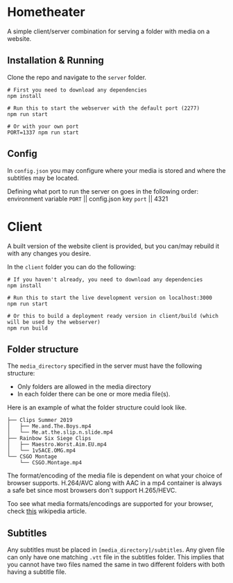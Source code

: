
# Hometheater

A simple client/server combination for serving a folder with media on a website.

## Installation & Running

Clone the repo and navigate to the `server` folder.

```
# First you need to download any dependencies
npm install

# Run this to start the webserver with the default port (2277)
npm run start

# Or with your own port
PORT=1337 npm run start
```

## Config

In `config.json` you may configure where your media is stored and where the subtitles may be located. 

Defining what port to run the server on goes in the following order:
environment variable `PORT` || config.json key `port` || 4321

# Client

A built version of the website client is provided, but you can/may rebuild it with any changes you desire.

In the `client` folder you can do the following:
```
# If you haven't already, you need to download any dependencies
npm install

# Run this to start the live development version on localhost:3000
npm run start

# Or this to build a deployment ready version in client/build (which will be used by the webserver)
npm run build
```

## Folder structure

The `media_directory` specified in the server must have the following structure:

- Only folders are allowed in the media directory
- In each folder there can be one or more media file(s). 

Here is an example of what the folder structure could look like.
```
├── Clips Summer 2019
│   ├── Me.and.The.Boys.mp4
│   └── Me.at.the.slip.n.slide.mp4
├── Rainbow Six Siege Clips
│   ├── Maestro.Worst.Aim.EU.mp4
│   └── 1v5ACE.OMG.mp4
└── CSGO Montage
    └── CSGO.Montage.mp4
```

The format/encoding of the media file is dependent on what your choice of browser supports. H.264/AVC along with AAC in a mp4 container is always a safe bet since most browsers don't support H.265/HEVC.

Too see what media formats/encodings are supported for your browser, check [this](https://en.wikipedia.org/wiki/HTML5_video#Browser_support) wikipedia article.

## Subtitles
Any subtitles must be placed in `[media_directory]/subtitles`. Any given file can only have one matching `.vtt` file in the subtitles folder.
This implies that you cannot have two files named the same in two different folders with both having a subtitle file.
